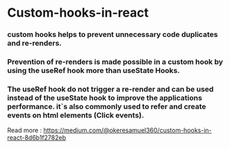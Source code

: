 # Custom-hooks-in-react
### custom hooks helps to prevent unnecessary code duplicates and re-renders.

### Prevention of re-renders is made possible in a custom hook by using the useRef hook more than useState Hooks. 

### The useRef hook do not trigger a re-render and  can be used instead of the useState hook to improve the applications performance. it`s also commonly used to refer and create events on html elements (Click events). 

Read more : https://medium.com/@okeresamuel360/custom-hooks-in-react-8d6b1f2782eb

